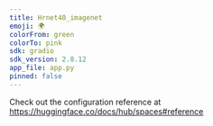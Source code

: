 ```yaml
---
title: Hrnet40_imagenet
emoji: 🌍
colorFrom: green
colorTo: pink
sdk: gradio
sdk_version: 2.8.12
app_file: app.py
pinned: false
---
```


Check out the configuration reference at https://huggingface.co/docs/hub/spaces#reference

